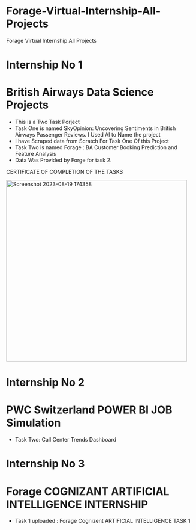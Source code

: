 # Forage-Virtual-Internship-All-Projects
Forage Virtual Internship All Projects

# Internship No 1
# British Airways Data Science Projects 
* This is a Two Task Porject
* Task One is named SkyOpinion: Uncovering Sentiments in British Airways Passenger Reviews. I Used AI to Name the project
* I have Scraped data from Scratch For Task One Of this Project 
* Task Two is named Forage : BA Customer Booking Prediction and Feature Analysis
* Data Was Provided by Forge for task 2.
   
CERTIFICATE OF COMPLETION OF THE TASKS 

<img width="482" alt="Screenshot 2023-08-19 174358" src="https://github.com/gitAkashDass/Forage-Virtual-Internship-All-Projects/assets/122095100/3e43e384-e5ad-4bf4-a191-8e6b2f80766e">

# Internship No 2
# PWC  Switzerland POWER BI JOB Simulation 
* Task Two: Call Center Trends Dashboard 

# Internship No 3
# Forage COGNIZANT ARTIFICIAL INTELLIGENCE INTERNSHIP
* Task 1 uploaded : Forage Cognizent ARTIFICIAL INTELLIGENCE TASK 1  





